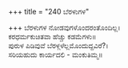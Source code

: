 +++
title = "240 ಬೆರಳುಗಳ"

+++
ಬೆರಳುಗಳ ನೋಡವುಗಳೊಂದರಂತೊಂದಿಲ್ಲ।  
ಕರಧರ್ಮಕುಚಿತವಾ ಹೆಚ್ಚು ಕಡಮೆಗಳು॥  
ಪುರುಳ ಪಿಡಿವುವೆ ಬೆರಳ್ಗಳೆಲ್ಲಮೊಂದುದ್ದವಿರೆ?।  
ಸರಿಯಹುದು ಕಾರ್ಯದಲಿ - ಮಂಕುತಿಮ್ಮ॥  
